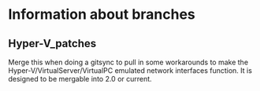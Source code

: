 # Information about branches

## Hyper-V_patches
Merge this when doing a gitsync to pull in some workarounds to make the Hyper-V/VirtualServer/VirtualPC emulated network interfaces function.  It is designed to be mergable into 2.0 or current.